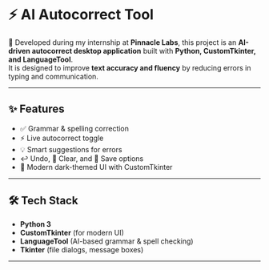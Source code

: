 # ⚡ AI Autocorrect Tool  

🚀 Developed during my internship at **Pinnacle Labs**, this project is an **AI-driven autocorrect desktop application** built with **Python, CustomTkinter, and LanguageTool**.  
It is designed to improve **text accuracy and fluency** by reducing errors in typing and communication.  

---

## ✨ Features
- ✅ Grammar & spelling correction  
- ⚡ Live autocorrect toggle  
- 💡 Smart suggestions for errors  
- ↩ Undo, 🧹 Clear, and 💾 Save options  
- 🎨 Modern dark-themed UI with CustomTkinter  

---

## 🛠️ Tech Stack
- **Python 3**  
- **CustomTkinter** (for modern UI)  
- **LanguageTool** (AI-based grammar & spell checking)  
- **Tkinter** (file dialogs, message boxes)  

---

